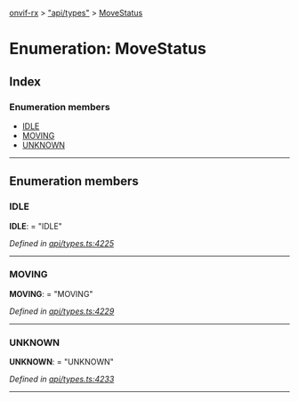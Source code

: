 [onvif-rx](../README.md) > ["api/types"](../modules/_api_types_.md) > [MoveStatus](../enums/_api_types_.movestatus.md)

# Enumeration: MoveStatus

## Index

### Enumeration members

* [IDLE](_api_types_.movestatus.md#idle)
* [MOVING](_api_types_.movestatus.md#moving)
* [UNKNOWN](_api_types_.movestatus.md#unknown)

---

## Enumeration members

<a id="idle"></a>

###  IDLE

**IDLE**:  = "IDLE"

*Defined in [api/types.ts:4225](https://github.com/patrickmichalina/onvif-rx/blob/034e4d6/src/api/types.ts#L4225)*

___
<a id="moving"></a>

###  MOVING

**MOVING**:  = "MOVING"

*Defined in [api/types.ts:4229](https://github.com/patrickmichalina/onvif-rx/blob/034e4d6/src/api/types.ts#L4229)*

___
<a id="unknown"></a>

###  UNKNOWN

**UNKNOWN**:  = "UNKNOWN"

*Defined in [api/types.ts:4233](https://github.com/patrickmichalina/onvif-rx/blob/034e4d6/src/api/types.ts#L4233)*

___

